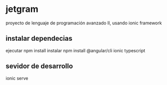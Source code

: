 # jetgram
proyecto de lenguaje de programación avanzado II, usando ionic framework
## instalar dependecias
ejecutar npm install
instalar npm install @angular/cli ionic typescript
## sevidor de desarrollo 
ionic serve
